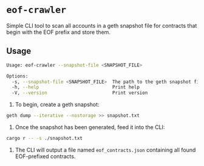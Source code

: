 # `eof-crawler`

Simple CLI tool to scan all accounts in a geth snapshot file for contracts that begin with the EOF prefix and store them.

## Usage

```sh
Usage: eof-crawler --snapshot-file <SNAPSHOT_FILE>

Options:
  -s, --snapshot-file <SNAPSHOT_FILE>  The path to the geth snapshot file
  -h, --help                           Print help
  -V, --version                        Print version
```

1. To begin, create a geth snapshot:
```sh
geth dump --iterative --nostorage >> snapshot.txt
```
1. Once the snapshot has been generated, feed it into the CLI:
```sh
cargo r -- -s ./snapshot.txt
```
1. The CLI will output a file named `eof_contracts.json` containing all found EOF-prefixed contracts.

